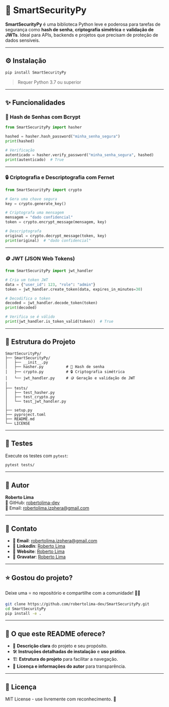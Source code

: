 # 🔐 SmartSecurityPy

**SmartSecurityPy** é uma biblioteca Python leve e poderosa para tarefas de segurança como **hash de senha**, **criptografia simétrica** e **validação de JWTs**. Ideal para APIs, backends e projetos que precisam de proteção de dados sensíveis.

---

## ⚙️ Instalação

```bash
pip install SmartSecurityPy
```

> Requer Python 3.7 ou superior

---

## ✨ Funcionalidades

### 🔑 Hash de Senhas com Bcrypt
```python
from SmartSecurityPy import hasher

hashed = hasher.hash_password("minha_senha_segura")
print(hashed)

# Verificação
autenticado = hasher.verify_password("minha_senha_segura", hashed)
print(autenticado)  # True
```

---

### 🔒 Criptografia e Descriptografia com Fernet
```python
from SmartSecurityPy import crypto

# Gera uma chave segura
key = crypto.generate_key()

# Criptografa uma mensagem
mensagem = "dado confidencial"
token = crypto.encrypt_message(mensagem, key)

# Descriptografa
original = crypto.decrypt_message(token, key)
print(original)  # "dado confidencial"
```

---

### 🪙 JWT (JSON Web Tokens)
```python
from SmartSecurityPy import jwt_handler

# Cria um token JWT
data = {"user_id": 123, "role": "admin"}
token = jwt_handler.create_token(data, expires_in_minutes=30)

# Decodifica o token
decoded = jwt_handler.decode_token(token)
print(decoded)

# Verifica se é válido
print(jwt_handler.is_token_valid(token))  # True
```

---

## 📁 Estrutura do Projeto

```
SmartSecurityPy/
├── SmartSecurityPy/
│   ├── __init__.py
│   ├── hasher.py          # 🔑 Hash de senha
│   ├── crypto.py          # 🔒 Criptografia simétrica
│   └── jwt_handler.py     # 🪙 Geração e validação de JWT
│
├── tests/
│   ├── test_hasher.py
│   ├── test_crypto.py
│   └── test_jwt_handler.py
│
├── setup.py
├── pyproject.toml
├── README.md
└── LICENSE
```

---

## 🧪 Testes
Execute os testes com `pytest`:

```bash
pytest tests/
```

---

## 🧠 Autor
**Roberto Lima**  
🔗 GitHub: [robertolima-dev](https://github.com/robertolima-dev)  
📧 Email: robertolima.izphera@gmail.com

---

## 💬 **Contato**

- 📧 **Email**: robertolima.izphera@gmail.com
- 💼 **LinkedIn**: [Roberto Lima](https://www.linkedin.com/in/roberto-lima-01/)
- 💼 **Website**: [Roberto Lima](https://robertolima-developer.vercel.app/)
- 💼 **Gravatar**: [Roberto Lima](https://gravatar.com/deliciouslyautomaticf57dc92af0)

---

## ⭐ **Gostou do projeto?**

Deixe uma ⭐ no repositório e compartilhe com a comunidade! 🚀✨  

```bash
git clone https://github.com/robertolima-dev/SmartSecurityPy.git
cd SmartSecurityPy
pip install -e .
```

---

## 🌟 **O que este README oferece?**
- 🎯 **Descrição clara** do projeto e seu propósito.  
- 🛠 **Instruções detalhadas de instalação** e **uso prático**.  
- 🏗 **Estrutura do projeto** para facilitar a navegação.  
- 📝 **Licença e informações do autor** para transparência.


---

## 📄 Licença
MIT License - use livremente com reconhecimento. 🚀
